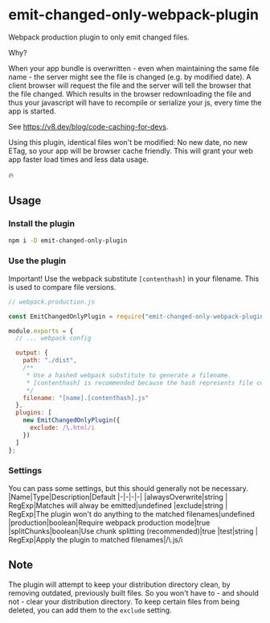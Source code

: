 # emit-changed-only-webpack-plugin

Webpack production plugin to only emit changed files.

Why?

When your app bundle is overwritten - even when maintaining the same file name - the server might see the file is changed (e.g. by modified date). A client browser will request the file and the server will tell the browser that the file changed. Which results in the browser redownloading the file and thus your javascript will have to recompile or serialize your js, every time the app is started.

See https://v8.dev/blog/code-caching-for-devs.

Using this plugin, identical files won't be modified: No new date, no new ETag, so your app will be browser cache friendly. This will grant your web app faster load times and less data usage.

🔥

## Usage

### Install the plugin

```bash
npm i -D emit-changed-only-plugin
```

### Use the plugin

Important! Use the webpack substitute `[contenthash]` in your filename. This is used to compare file versions.

```javascript
// webpack.production.js

const EmitChangedOnlyPlugin = require("emit-changed-only-webpack-plugin");

module.exports = {
  // ... webpack config

  output: {
    path: "./dist",
    /**
     * Use a hashed webpack substitute to generate a filename.
     * [contenthash] is recommended because the hash represents file contents.
     */
    filename: "[name].[contenthash].js"
  },
  plugins: [
    new EmitChangedOnlyPlugin({
      exclude: /\.html/i
    })
  ]
};
```

### Settings

You can pass some settings, but this should generally not be necessary.
|Name|Type|Description|Default
|-|-|-|-|
|alwaysOverwrite|string \| RegExp|Matches will alway be emitted|undefined
|exclude|string \| RegExp|The plugin won't do anything to the matched filenames|undefined
|production|boolean|Require webpack production mode|true
|splitChunks|boolean|Use chunk splitting (recommended)|true
|test|string \| RegExp|Apply the plugin to matched filenames|/\\.js/i

## Note

The plugin will attempt to keep your distribution directory clean, by removing outdated, previously built files. So you won't have to - and should not - clear your distribution directory. To keep certain files from being deleted, you can add them to the `exclude` setting.
